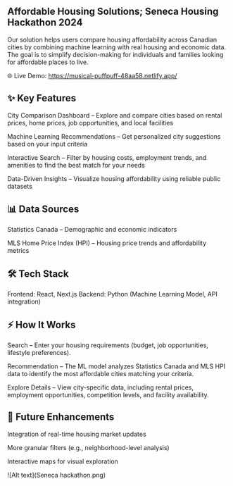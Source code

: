 ## Affordable Housing Solutions; Seneca Housing Hackathon 2024

Our solution helps users compare housing affordability across Canadian cities by combining machine learning with real housing and economic data.
The goal is to simplify decision-making for individuals and families looking for affordable places to live.

🌐 Live Demo: https://musical-puffpuff-48aa58.netlify.app/

## ✨ Key Features

City Comparison Dashboard – Explore and compare cities based on rental prices, home prices, job opportunities, and local facilities

Machine Learning Recommendations – Get personalized city suggestions based on your input criteria

Interactive Search – Filter by housing costs, employment trends, and amenities to find the best match for your needs

Data-Driven Insights – Visualize housing affordability using reliable public datasets


## 📊 Data Sources

Statistics Canada – Demographic and economic indicators

MLS Home Price Index (HPI) – Housing price trends and affordability metrics


## 🛠️ Tech Stack

Frontend:	React, Next.js
Backend:	Python (Machine Learning Model, API integration)



## ⚡ How It Works

Search – Enter your housing requirements (budget, job opportunities, lifestyle preferences).

Recommendation – The ML model analyzes Statistics Canada and MLS HPI data to identify the most affordable cities matching your criteria.

Explore Details – View city-specific data, including rental prices, employment opportunities, competition levels, and facility availability.


## 🚀 Future Enhancements

Integration of real-time housing market updates

More granular filters (e.g., neighborhood-level analysis)

Interactive maps for visual exploration

![Alt text](Seneca hackathon.png)

